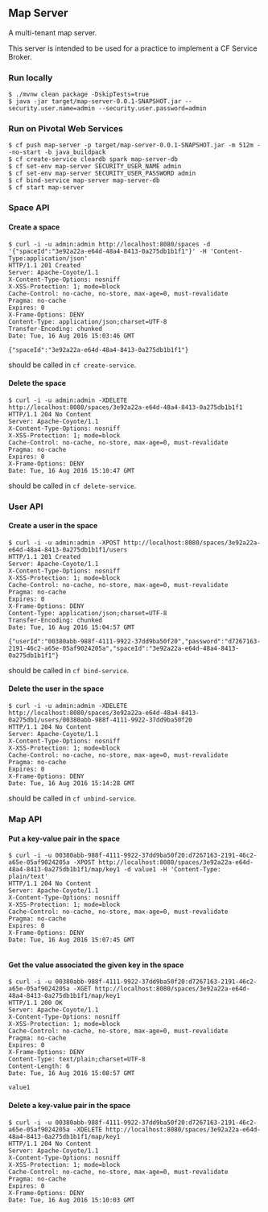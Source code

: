 ## Map Server

A multi-tenant map server.

This server is intended to be used for a practice to implement a CF Service Broker.


### Run locally

``` console
$ ./mvnw clean package -DskipTests=true
$ java -jar target/map-server-0.0.1-SNAPSHOT.jar --security.user.name=admin --security.user.password=admin
```

### Run on Pivotal Web Services

``` console
$ cf push map-server -p target/map-server-0.0.1-SNAPSHOT.jar -m 512m --no-start -b java_buildpack
$ cf create-service cleardb spark map-server-db
$ cf set-env map-server SECURITY_USER_NAME admin
$ cf set-env map-server SECURITY_USER_PASSWORD admin
$ cf bind-service map-server map-server-db
$ cf start map-server
```


### Space API

#### Create a space

``` console
$ curl -i -u admin:admin http://localhost:8080/spaces -d '{"spaceId":"3e92a22a-e64d-48a4-8413-0a275db1b1f1"}' -H 'Content-Type:application/json'
HTTP/1.1 201 Created
Server: Apache-Coyote/1.1
X-Content-Type-Options: nosniff
X-XSS-Protection: 1; mode=block
Cache-Control: no-cache, no-store, max-age=0, must-revalidate
Pragma: no-cache
Expires: 0
X-Frame-Options: DENY
Content-Type: application/json;charset=UTF-8
Transfer-Encoding: chunked
Date: Tue, 16 Aug 2016 15:03:46 GMT

{"spaceId":"3e92a22a-e64d-48a4-8413-0a275db1b1f1"}
```

should be called in `cf create-service`.

#### Delete the space

``` console
$ curl -i -u admin:admin -XDELETE http://localhost:8080/spaces/3e92a22a-e64d-48a4-8413-0a275db1b1f1
HTTP/1.1 204 No Content
Server: Apache-Coyote/1.1
X-Content-Type-Options: nosniff
X-XSS-Protection: 1; mode=block
Cache-Control: no-cache, no-store, max-age=0, must-revalidate
Pragma: no-cache
Expires: 0
X-Frame-Options: DENY
Date: Tue, 16 Aug 2016 15:10:47 GMT

```

should be called in `cf delete-service`.

### User API

#### Create a user in the space

``` console
$ curl -i -u admin:admin -XPOST http://localhost:8080/spaces/3e92a22a-e64d-48a4-8413-0a275db1b1f1/users
HTTP/1.1 201 Created
Server: Apache-Coyote/1.1
X-Content-Type-Options: nosniff
X-XSS-Protection: 1; mode=block
Cache-Control: no-cache, no-store, max-age=0, must-revalidate
Pragma: no-cache
Expires: 0
X-Frame-Options: DENY
Content-Type: application/json;charset=UTF-8
Transfer-Encoding: chunked
Date: Tue, 16 Aug 2016 15:04:57 GMT

{"userId":"00380abb-988f-4111-9922-37dd9ba50f20","password":"d7267163-2191-46c2-a65e-05af9024205a","spaceId":"3e92a22a-e64d-48a4-8413-0a275db1b1f1"}
```

should be called in `cf bind-service`.

#### Delete the user in the space

``` console
$ curl -i -u admin:admin -XDELETE http://localhost:8080/spaces/3e92a22a-e64d-48a4-8413-0a275db1/users/00380abb-988f-4111-9922-37dd9ba50f20
HTTP/1.1 204 No Content
Server: Apache-Coyote/1.1
X-Content-Type-Options: nosniff
X-XSS-Protection: 1; mode=block
Cache-Control: no-cache, no-store, max-age=0, must-revalidate
Pragma: no-cache
Expires: 0
X-Frame-Options: DENY
Date: Tue, 16 Aug 2016 15:14:28 GMT

```

should be called in `cf unbind-service`.


### Map API

#### Put a key-value pair in the space

``` console
$ curl -i -u 00380abb-988f-4111-9922-37dd9ba50f20:d7267163-2191-46c2-a65e-05af9024205a -XPOST http://localhost:8080/spaces/3e92a22a-e64d-48a4-8413-0a275db1b1f1/map/key1 -d value1 -H 'Content-Type: plain/text'
HTTP/1.1 204 No Content
Server: Apache-Coyote/1.1
X-Content-Type-Options: nosniff
X-XSS-Protection: 1; mode=block
Cache-Control: no-cache, no-store, max-age=0, must-revalidate
Pragma: no-cache
Expires: 0
X-Frame-Options: DENY
Date: Tue, 16 Aug 2016 15:07:45 GMT


```

#### Get the value associated the given key in the space


``` console
$ curl -i -u 00380abb-988f-4111-9922-37dd9ba50f20:d7267163-2191-46c2-a65e-05af9024205a -XGET http://localhost:8080/spaces/3e92a22a-e64d-48a4-8413-0a275db1b1f1/map/key1
HTTP/1.1 200 OK
Server: Apache-Coyote/1.1
X-Content-Type-Options: nosniff
X-XSS-Protection: 1; mode=block
Cache-Control: no-cache, no-store, max-age=0, must-revalidate
Pragma: no-cache
Expires: 0
X-Frame-Options: DENY
Content-Type: text/plain;charset=UTF-8
Content-Length: 6
Date: Tue, 16 Aug 2016 15:08:57 GMT

value1
```

#### Delete a key-value pair in the space

``` console
$ curl -i -u 00380abb-988f-4111-9922-37dd9ba50f20:d7267163-2191-46c2-a65e-05af9024205a -XDELETE http://localhost:8080/spaces/3e92a22a-e64d-48a4-8413-0a275db1b1f1/map/key1
HTTP/1.1 204 No Content
Server: Apache-Coyote/1.1
X-Content-Type-Options: nosniff
X-XSS-Protection: 1; mode=block
Cache-Control: no-cache, no-store, max-age=0, must-revalidate
Pragma: no-cache
Expires: 0
X-Frame-Options: DENY
Date: Tue, 16 Aug 2016 15:10:03 GMT

```


